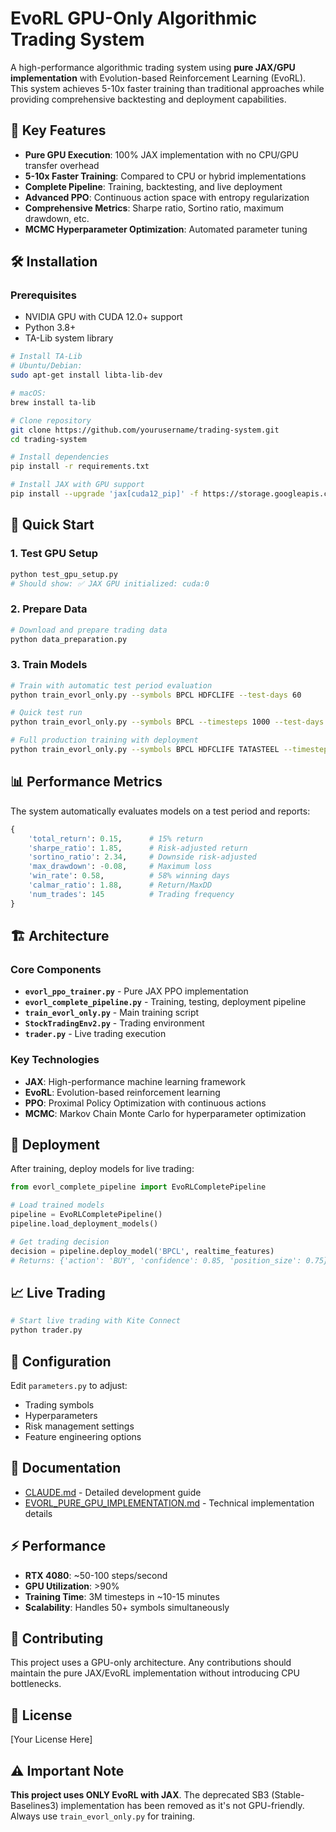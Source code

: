 # EvoRL GPU-Only Algorithmic Trading System

A high-performance algorithmic trading system using **pure JAX/GPU implementation** with Evolution-based Reinforcement Learning (EvoRL). This system achieves 5-10x faster training than traditional approaches while providing comprehensive backtesting and deployment capabilities.

## 🚀 Key Features

- **Pure GPU Execution**: 100% JAX implementation with no CPU/GPU transfer overhead
- **5-10x Faster Training**: Compared to CPU or hybrid implementations
- **Complete Pipeline**: Training, backtesting, and live deployment
- **Advanced PPO**: Continuous action space with entropy regularization
- **Comprehensive Metrics**: Sharpe ratio, Sortino ratio, maximum drawdown, etc.
- **MCMC Hyperparameter Optimization**: Automated parameter tuning

## 🛠️ Installation

### Prerequisites

- NVIDIA GPU with CUDA 12.0+ support
- Python 3.8+
- TA-Lib system library

```bash
# Install TA-Lib
# Ubuntu/Debian:
sudo apt-get install libta-lib-dev

# macOS:
brew install ta-lib

# Clone repository
git clone https://github.com/yourusername/trading-system.git
cd trading-system

# Install dependencies
pip install -r requirements.txt

# Install JAX with GPU support
pip install --upgrade 'jax[cuda12_pip]' -f https://storage.googleapis.com/jax-releases/jax_cuda_releases.html
```

## 🏃 Quick Start

### 1. Test GPU Setup

```bash
python test_gpu_setup.py
# Should show: ✅ JAX GPU initialized: cuda:0
```

### 2. Prepare Data

```bash
# Download and prepare trading data
python data_preparation.py
```

### 3. Train Models

```bash
# Train with automatic test period evaluation
python train_evorl_only.py --symbols BPCL HDFCLIFE --test-days 60

# Quick test run
python train_evorl_only.py --symbols BPCL --timesteps 1000 --test-days 10

# Full production training with deployment
python train_evorl_only.py --symbols BPCL HDFCLIFE TATASTEEL --timesteps 3000000 --test-days 90 --deploy
```

## 📊 Performance Metrics

The system automatically evaluates models on a test period and reports:

```python
{
    'total_return': 0.15,      # 15% return
    'sharpe_ratio': 1.85,      # Risk-adjusted return
    'sortino_ratio': 2.34,     # Downside risk-adjusted
    'max_drawdown': -0.08,     # Maximum loss
    'win_rate': 0.58,          # 58% winning days
    'calmar_ratio': 1.88,      # Return/MaxDD
    'num_trades': 145          # Trading frequency
}
```

## 🏗️ Architecture

### Core Components

- **`evorl_ppo_trainer.py`** - Pure JAX PPO implementation
- **`evorl_complete_pipeline.py`** - Training, testing, deployment pipeline
- **`train_evorl_only.py`** - Main training script
- **`StockTradingEnv2.py`** - Trading environment
- **`trader.py`** - Live trading execution

### Key Technologies

- **JAX**: High-performance machine learning framework
- **EvoRL**: Evolution-based reinforcement learning
- **PPO**: Proximal Policy Optimization with continuous actions
- **MCMC**: Markov Chain Monte Carlo for hyperparameter optimization

## 🚀 Deployment

After training, deploy models for live trading:

```python
from evorl_complete_pipeline import EvoRLCompletePipeline

# Load trained models
pipeline = EvoRLCompletePipeline()
pipeline.load_deployment_models()

# Get trading decision
decision = pipeline.deploy_model('BPCL', realtime_features)
# Returns: {'action': 'BUY', 'confidence': 0.85, 'position_size': 0.75}
```

## 📈 Live Trading

```bash
# Start live trading with Kite Connect
python trader.py
```

## 🔧 Configuration

Edit `parameters.py` to adjust:
- Trading symbols
- Hyperparameters
- Risk management settings
- Feature engineering options

## 📝 Documentation

- [CLAUDE.md](CLAUDE.md) - Detailed development guide
- [EVORL_PURE_GPU_IMPLEMENTATION.md](EVORL_PURE_GPU_IMPLEMENTATION.md) - Technical implementation details

## ⚡ Performance

- **RTX 4080**: ~50-100 steps/second
- **GPU Utilization**: >90%
- **Training Time**: 3M timesteps in ~10-15 minutes
- **Scalability**: Handles 50+ symbols simultaneously

## 🤝 Contributing

This project uses a GPU-only architecture. Any contributions should maintain the pure JAX/EvoRL implementation without introducing CPU bottlenecks.

## 📄 License

[Your License Here]

## ⚠️ Important Note

**This project uses ONLY EvoRL with JAX**. The deprecated SB3 (Stable-Baselines3) implementation has been removed as it's not GPU-friendly. Always use `train_evorl_only.py` for training.